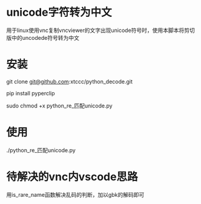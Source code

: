 # unicode字符转为中文

用于linux使用vnc复制vncviewer的文字出现unicode符号时，使用本脚本将剪切版中的uncodede符号转为中文

# 安装

git clone git@github.com:xtccc/python_decode.git

pip install  pyperclip

sudo chmod +x python_re_匹配unicode.py

# 使用

./python_re_匹配unicode.py


# 待解决的vnc内vscode思路
用is_rare_name函数解决乱码的判断，加以gbk的解码即可